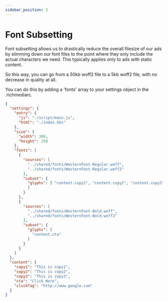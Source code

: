 ```yaml
---
sidebar_position: 3
---
```


# Font Subsetting

Font subsetting allows us to drastically reduce the overall filesize of our ads by slimming down our font files to the point where they only include the actual characters we need.
This typically applies only to ads with static content.

So this way, you can go from a 50kb woff2 file to a 5kb woff2 file, with no decrease in quality at all.

You can do this by adding a 'fonts' array to your settings object in the .richmediarc. 

```json title="/src/300x250/.richmediarc"
{
  "settings": {
    "entry": {
      "js": "./script/main.js",
      "html": "./index.hbs"
    },
    "size": {
      "width": 300,
      "height": 250
    },
    "fonts": [
      {
        "sources": [
          "../shared/fonts/WesternFont-Regular.woff",
          "../shared/fonts/WesternFont-Regular.woff2"
        ],
        "subset": {
          "glyphs": [ "content.copy1", "content.copy2", "content.copy3"
          ]
        }
      },
      {
        "sources": [
          "../shared/fonts/WesternFont-Bold.woff",
          "../shared/fonts/WesternFont-Bold.woff2"
        ],
        "subset": {
          "glyphs": [
            "content.cta"
          ]
        }
      }
    ]
  },
  "content": {
    "copy1": "This is copy1",
    "copy2": "This is copy2",
    "copy3": "This is copy3",
    "cta": "Click Here",
    "clickTag": "http://www.google.com"
  }
}
```